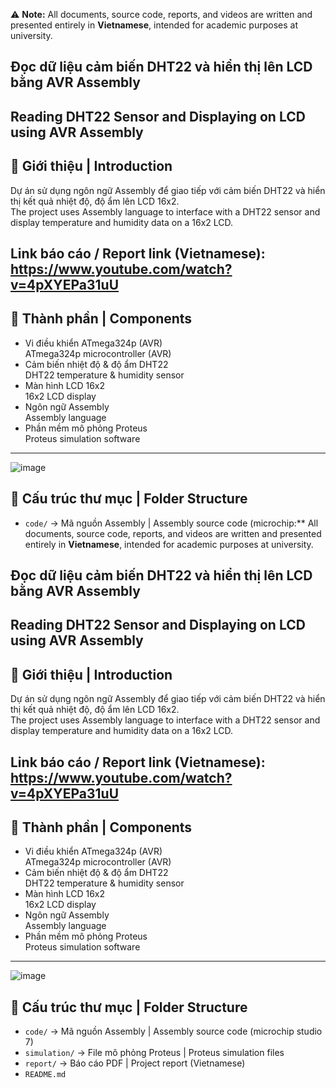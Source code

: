 ⚠️ **Note:** All documents, source code, reports, and videos are written and presented entirely in **Vietnamese**, intended for academic purposes at university. 

## Đọc dữ liệu cảm biến DHT22 và hiển thị lên LCD bằng AVR Assembly  
## Reading DHT22 Sensor and Displaying on LCD using AVR Assembly

## 🧠 Giới thiệu | Introduction

Dự án sử dụng ngôn ngữ Assembly để giao tiếp với cảm biến DHT22 và hiển thị kết quả nhiệt độ, độ ẩm lên LCD 16x2.  
The project uses Assembly language to interface with a DHT22 sensor and display temperature and humidity data on a 16x2 LCD.


Link báo cáo / Report link (Vietnamese): https://www.youtube.com/watch?v=4pXYEPa31uU
---


## 🧰 Thành phần | Components

- Vi điều khiển ATmega324p (AVR)  
  ATmega324p microcontroller (AVR)
- Cảm biến nhiệt độ & độ ẩm DHT22  
  DHT22 temperature & humidity sensor  
- Màn hình LCD 16x2  
  16x2 LCD display
- Ngôn ngữ Assembly  
  Assembly language  
- Phần mềm mô phỏng Proteus  
  Proteus simulation software  
---
![image](https://github.com/user-attachments/assets/b21bd8f7-27fa-4804-b1c5-1d2b30211eed)

## 📁 Cấu trúc thư mục | Folder Structure

- `code/` → Mã nguồn Assembly | Assembly source code  (microchip:** All documents, source code, reports, and videos are written and presented entirely in **Vietnamese**, intended for academic purposes at university. 

## Đọc dữ liệu cảm biến DHT22 và hiển thị lên LCD bằng AVR Assembly  
## Reading DHT22 Sensor and Displaying on LCD using AVR Assembly

## 🧠 Giới thiệu | Introduction

Dự án sử dụng ngôn ngữ Assembly để giao tiếp với cảm biến DHT22 và hiển thị kết quả nhiệt độ, độ ẩm lên LCD 16x2.  
The project uses Assembly language to interface with a DHT22 sensor and display temperature and humidity data on a 16x2 LCD.


Link báo cáo / Report link (Vietnamese): https://www.youtube.com/watch?v=4pXYEPa31uU
---


## 🧰 Thành phần | Components

- Vi điều khiển ATmega324p (AVR)  
  ATmega324p microcontroller (AVR)
- Cảm biến nhiệt độ & độ ẩm DHT22  
  DHT22 temperature & humidity sensor  
- Màn hình LCD 16x2  
  16x2 LCD display
- Ngôn ngữ Assembly  
  Assembly language  
- Phần mềm mô phỏng Proteus  
  Proteus simulation software  
---
![image](https://github.com/user-attachments/assets/b21bd8f7-27fa-4804-b1c5-1d2b30211eed)

## 📁 Cấu trúc thư mục | Folder Structure

- `code/` → Mã nguồn Assembly | Assembly source code  (microchip studio 7)
- `simulation/` → File mô phỏng Proteus | Proteus simulation files  
- `report/` → Báo cáo PDF | Project report (Vietnamese)
- `README.md` 


